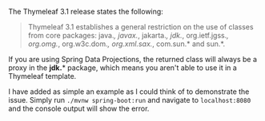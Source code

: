 The Thymeleaf 3.1 release states the following: 

> Thymeleaf 3.1 establishes a general restriction on the use of classes from core packages: java.*, javax.*, jakarta.*, jdk.*, org.ietf.jgss.*, org.omg.*, org.w3c.dom.*, org.xml.sax.*, com.sun.* and sun.*.

If you are using Spring Data Projections, the returned class will always be a proxy in the **jdk.*** package, which means you aren't able to use it in a Thymeleaf template.

I have added as simple an example as I could think of to demonstrate the issue. Simply run `./mvnw spring-boot:run` and navigate to `localhost:8080` and the console output will show the error.
